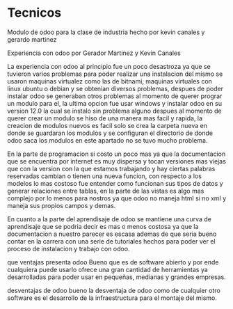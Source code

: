 # Tecnicos
Modulo de odoo para la clase de industria hecho por kevin canales y gerardo martinez

Experiencia con odoo por Gerador Martinez y Kevin Canales

La experiencia con odoo al principio fue un poco desastroza ya que se tuvieron varios problemas para poder realizar
una instalacion del mismo se usaron maquinas virtualez como las de bitnami, maquinas virtuales con linux ubuntu o debian y se obtenian diversos problemas, despues de poder instalar odoo se generaban otros problemas al momento de querer prograr un modulo para el, la ultima opcion fue usar windows y instalar odoo en su version 12.0 la cual se instalo sin problema alguno
despues al momento de querer crear un modulo se hiso de una manera mas facil y rapida, la creacion de modulos nuevos es facil solo se crea la carpeta nueva en donde se guardaran los modulos y se configuran el directorio de donde odoo saca los modulos en este apartado no se tuvo mucho problema.

En la parte de programacion si costo un poco mas ya que la documentacion que se encuentra por internet es muy dispersa y tocan versiones mas viejas que con la version con la que estamos trabajando y hay ciertas palabras reservadas cambian o tienen una nueva funcion, con respecto a los modelos lo mas costoso fue entender como funcionan sus tipos de datos y generar relaciones entre tablas, en la parte de las vistas es algo mas complejo por lo menos para nostros ya que odoo no maneja html si no xml y maneja sus propios campos y demas.

En cuanto a la parte del aprendisaje de odoo se mantiene una curva de aprendisaje que se podria decir es mas o menos costosa ya que la documentacion a nuestro parecer es escasa ademas de que seria bueno contar en la carrera con una serie de tutoriales hechos para poder ver el proceso de instalacion y trabajo con odoo.

que ventajas presenta odoo
Bueno que es de software abierto y por ende cualquiera puede usarlo ofrece una gran cantidad de herramientas ya desarrolladas para poder usar en pequeñas, medianas y grandes empresas.

desventajas de odoo 
bueno la desventaja de odoo como de cualquier otro software es el desarrollo de la infraestructura para el montaje del mismo.
